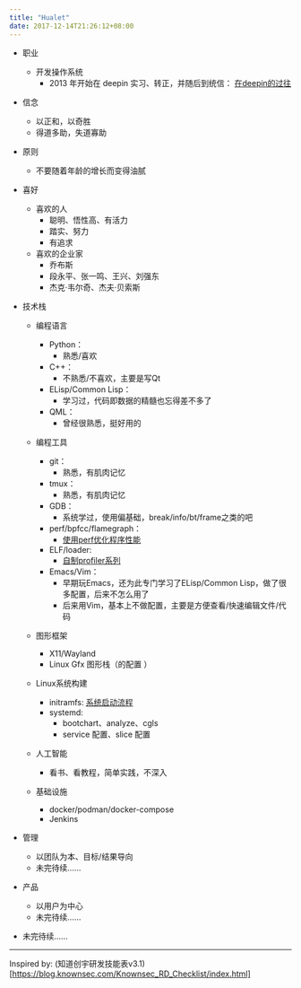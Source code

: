 ```yaml
---
title: "Hualet"
date: 2017-12-14T21:26:12+08:00
---
```


- 职业
  - 开发操作系统 
    - 2013 年开始在 deepin 实习、转正，并随后到统信： [在deepin的过往](https://hualet.org/posts/10-years-anniversary/)
- 信念
  - 以正和，以奇胜
  - 得道多助，失道寡助
- 原则
  - 不要随着年龄的增长而变得油腻

- 喜好
  - 喜欢的人
    - 聪明、悟性高、有活力
    - 踏实、努力
    - 有追求
  - 喜欢的企业家
    - 乔布斯
    - 段永平、张一鸣、王兴、刘强东
    - 杰克·韦尔奇、杰夫·贝索斯

- 技术栈

  - 编程语言
    - Python：
      - 熟悉/喜欢
    - C++：
      - 不熟悉/不喜欢，主要是写Qt
    - ELisp/Common Lisp：
      - 学习过，代码即数据的精髓也忘得差不多了
    - QML：
      - 曾经很熟悉，挺好用的
  - 编程工具
    - git：
      - 熟悉，有肌肉记忆
    - tmux：
      - 熟悉，有肌肉记忆
    - GDB：
      - 系统学过，使用偏基础，break/info/bt/frame之类的吧
    - perf/bpfcc/flamegraph：
      - [使用perf优化程序性能](https://hualet.org/posts/perf-training-one/)
    - ELF/loader:
      - [自制profiler系列](https://hualet.org/posts/poor-mans-profiler-part1/)
    - Emacs/Vim：
      - 早期玩Emacs，还为此专门学习了ELisp/Common Lisp，做了很多配置，后来不怎么用了
      - 后来用Vim，基本上不做配置，主要是方便查看/快速编辑文件/代码

  - 图形框架
    - X11/Wayland
    - Linux Gfx 图形栈（的配置 ）
  - Linux系统构建
    - initramfs:  [系统启动流程](https://hualet.org/posts/linux-system-bootup/)
    - systemd: 
      - bootchart、analyze、cgls
      - service 配置、slice 配置
  - 人工智能
    - 看书、看教程，简单实践，不深入

  - 基础设施
    - docker/podman/docker-compose
    - Jenkins

- 管理

  - 以团队为本、目标/结果导向
  - 未完待续……

- 产品

  - 以用户为中心
  - 未完待续……

- 未完待续……


---
Inspired by: (知道创宇研发技能表v3.1)[https://blog.knownsec.com/Knownsec_RD_Checklist/index.html]

